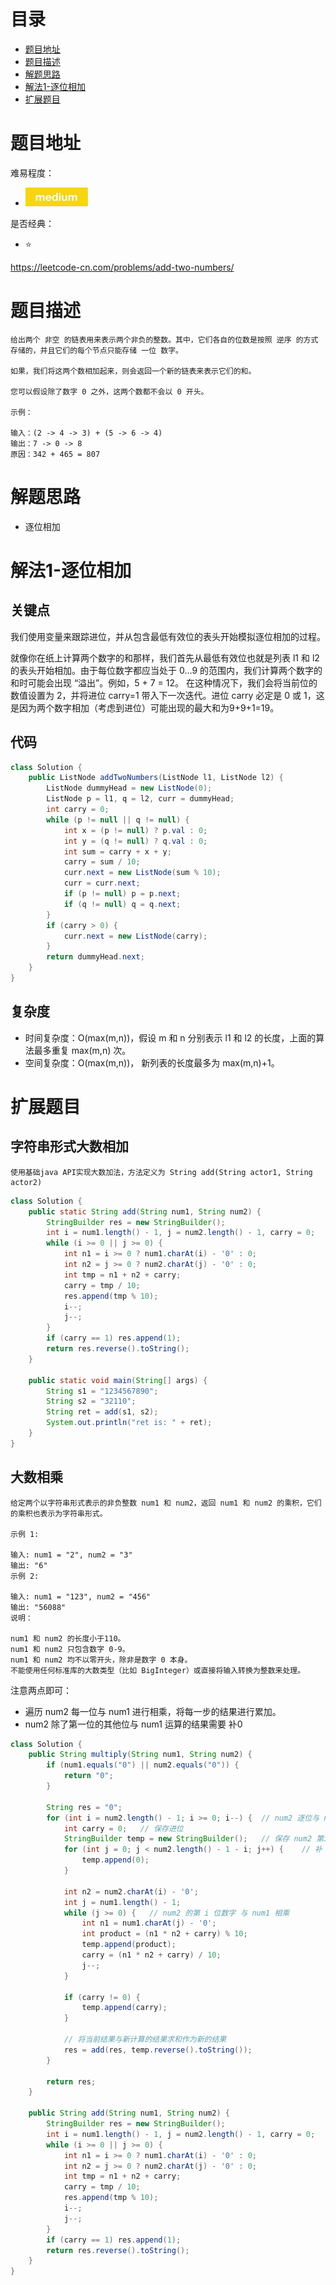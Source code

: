 # 目录
* [题目地址](#题目地址)
* [题目描述](#题目描述)
* [解题思路](#解题思路)
* [解法1-逐位相加](#解法1-逐位相加)
* [扩展题目](#扩展题目)



# 题目地址
难易程度：
- ![medium.jpg](../.images/medium.jpg)

是否经典：
- ⭐️

https://leetcode-cn.com/problems/add-two-numbers/

# 题目描述
```$xslt
给出两个 非空 的链表用来表示两个非负的整数。其中，它们各自的位数是按照 逆序 的方式存储的，并且它们的每个节点只能存储 一位 数字。

如果，我们将这两个数相加起来，则会返回一个新的链表来表示它们的和。

您可以假设除了数字 0 之外，这两个数都不会以 0 开头。

示例：

输入：(2 -> 4 -> 3) + (5 -> 6 -> 4)
输出：7 -> 0 -> 8
原因：342 + 465 = 807
```


# 解题思路
- 逐位相加


# 解法1-逐位相加
## 关键点
我们使用变量来跟踪进位，并从包含最低有效位的表头开始模拟逐位相加的过程。

就像你在纸上计算两个数字的和那样，我们首先从最低有效位也就是列表 l1 和 l2 的表头开始相加。由于每位数字都应当处于 0…9 的范围内，我们计算两个数字的和时可能会出现 “溢出”。例如，5 + 7 = 12。
在这种情况下，我们会将当前位的数值设置为 2，并将进位 carry=1 带入下一次迭代。进位 carry 必定是 0 或 1，这是因为两个数字相加（考虑到进位）可能出现的最大和为9+9+1=19。


## 代码
```Java
class Solution {
    public ListNode addTwoNumbers(ListNode l1, ListNode l2) {
        ListNode dummyHead = new ListNode(0);
        ListNode p = l1, q = l2, curr = dummyHead;
        int carry = 0;
        while (p != null || q != null) {
            int x = (p != null) ? p.val : 0;
            int y = (q != null) ? q.val : 0;
            int sum = carry + x + y;
            carry = sum / 10;
            curr.next = new ListNode(sum % 10);
            curr = curr.next;
            if (p != null) p = p.next;
            if (q != null) q = q.next;
        }
        if (carry > 0) {
            curr.next = new ListNode(carry);
        }
        return dummyHead.next;
    }
}
```


## 复杂度
- 时间复杂度：O(max(m,n))，假设 m 和 n 分别表示 l1 和 l2 的长度，上面的算法最多重复 max(m,n) 次。
- 空间复杂度：O(max(m,n))， 新列表的长度最多为 max(m,n)+1。

# 扩展题目
## 字符串形式大数相加
```$xslt
使用基础java API实现大数加法，方法定义为 String add(String actor1, String actor2)
```

```Java
class Solution {
    public static String add(String num1, String num2) {
        StringBuilder res = new StringBuilder();
        int i = num1.length() - 1, j = num2.length() - 1, carry = 0;
        while (i >= 0 || j >= 0) {
            int n1 = i >= 0 ? num1.charAt(i) - '0' : 0;
            int n2 = j >= 0 ? num2.charAt(j) - '0' : 0;
            int tmp = n1 + n2 + carry;
            carry = tmp / 10;
            res.append(tmp % 10);
            i--;
            j--;
        }
        if (carry == 1) res.append(1);
        return res.reverse().toString();
    }

    public static void main(String[] args) {
        String s1 = "1234567890";
        String s2 = "32110";
        String ret = add(s1, s2);
        System.out.println("ret is: " + ret);
    }
}
```


## 大数相乘
```$xslt
给定两个以字符串形式表示的非负整数 num1 和 num2，返回 num1 和 num2 的乘积，它们的乘积也表示为字符串形式。

示例 1:

输入: num1 = "2", num2 = "3"
输出: "6"
示例 2:

输入: num1 = "123", num2 = "456"
输出: "56088"
说明：

num1 和 num2 的长度小于110。
num1 和 num2 只包含数字 0-9。
num1 和 num2 均不以零开头，除非是数字 0 本身。
不能使用任何标准库的大数类型（比如 BigInteger）或直接将输入转换为整数来处理。
```

注意两点即可：
- 遍历 num2 每一位与 num1 进行相乘，将每一步的结果进行累加。
- num2 除了第一位的其他位与 num1 运算的结果需要 补0

```Java
class Solution {
    public String multiply(String num1, String num2) {
        if (num1.equals("0") || num2.equals("0")) {
            return "0";
        }

        String res = "0";
        for (int i = num2.length() - 1; i >= 0; i--) {  // num2 逐位与 num1 相乘
            int carry = 0;   // 保存进位
            StringBuilder temp = new StringBuilder();   // 保存 num2 第i位数字与 num1 相乘的结果
            for (int j = 0; j < num2.length() - 1 - i; j++) {    // 补 0
                temp.append(0);
            }

            int n2 = num2.charAt(i) - '0';
            int j = num1.length() - 1;
            while (j >= 0) {   // num2 的第 i 位数字 与 num1 相乘
                int n1 = num1.charAt(j) - '0';
                int product = (n1 * n2 + carry) % 10;
                temp.append(product);
                carry = (n1 * n2 + carry) / 10;
                j--;
            }

            if (carry != 0) {
                temp.append(carry);
            }

            // 将当前结果与新计算的结果求和作为新的结果
            res = add(res, temp.reverse().toString());
        }

        return res;
    }

    public String add(String num1, String num2) {
        StringBuilder res = new StringBuilder();
        int i = num1.length() - 1, j = num2.length() - 1, carry = 0;
        while (i >= 0 || j >= 0) {
            int n1 = i >= 0 ? num1.charAt(i) - '0' : 0;
            int n2 = j >= 0 ? num2.charAt(j) - '0' : 0;
            int tmp = n1 + n2 + carry;
            carry = tmp / 10;
            res.append(tmp % 10);
            i--;
            j--;
        }
        if (carry == 1) res.append(1);
        return res.reverse().toString();
    }
}
```